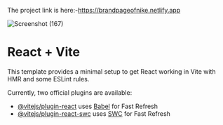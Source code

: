 The project link is here:-https://brandpageofnike.netlify.app

![Screenshot (167)](https://github.com/harshsinghmumbai/project-1/assets/145204222/b21d40df-4ada-4714-9681-0ff10f148d0f)
# React + Vite

This template provides a minimal setup to get React working in Vite with HMR and some ESLint rules.

Currently, two official plugins are available:

- [@vitejs/plugin-react](https://github.com/vitejs/vite-plugin-react/blob/main/packages/plugin-react/README.md) uses [Babel](https://babeljs.io/) for Fast Refresh
- [@vitejs/plugin-react-swc](https://github.com/vitejs/vite-plugin-react-swc) uses [SWC](https://swc.rs/) for Fast Refresh
